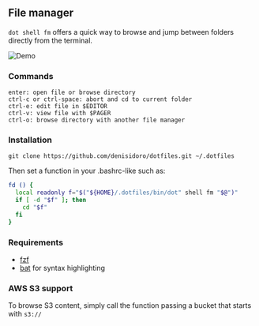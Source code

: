 ## File manager

`dot shell fm` offers a quick way to browse and jump between folders directly from the terminal.

![Demo](https://user-images.githubusercontent.com/3226564/59693889-05491480-91be-11e9-89dc-b5827cc15a20.gif)

### Commands

```
enter: open file or browse directory
ctrl-c or ctrl-space: abort and cd to current folder
ctrl-e: edit file in $EDITOR
ctrl-v: view file with $PAGER
ctrl-o: browse directory with another file manager
```

### Installation

```
git clone https://github.com/denisidoro/dotfiles.git ~/.dotfiles
```

Then set a function in your .bashrc-like such as:
```bash
fd () {
  local readonly f="$("${HOME}/.dotfiles/bin/dot" shell fm "$@")"
  if [ -d "$f" ]; then
    cd "$f"
  fi
}
```

### Requirements

- [fzf](https://github.com/junegunn/fzf)
- [bat](https://github.com/sharkdp/bat) for syntax highlighting

### AWS S3 support

To browse S3 content, simply call the function passing a bucket that starts with `s3://`